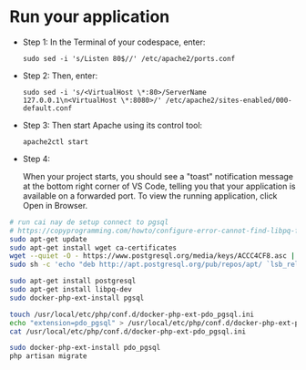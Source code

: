 
# Run your application
- Step 1: In the Terminal of your codespace, enter:

  ```
  sudo sed -i 's/Listen 80$//' /etc/apache2/ports.conf
  ```
- Step 2: Then, enter:
  
  ```
  sudo sed -i 's/<VirtualHost \*:80>/ServerName 127.0.0.1\n<VirtualHost \*:8080>/' /etc/apache2/sites-enabled/000-default.conf
  ```
- Step 3: Then start Apache using its control tool:
  
  ```
  apache2ctl start
  ```
- Step 4:
  
  When your project starts, you should see a "toast" notification message at the bottom right corner of VS Code, telling you that your application is available on a forwarded port.
  To view the running application, click Open in Browser.

```bash
# run cai nay de setup connect to pgsql
# https://copyprogramming.com/howto/configure-error-cannot-find-libpq-fe-h-please-specify-correct-postgresql-installation-path
sudo apt-get update
sudo apt-get install wget ca-certificates
wget --quiet -O - https://www.postgresql.org/media/keys/ACCC4CF8.asc | sudo apt-key add -
sudo sh -c 'echo "deb http://apt.postgresql.org/pub/repos/apt/ `lsb_release -cs`-pgdg main" >> /etc/apt/sources.list.d/pgdg.list'

sudo apt-get install postgresql
sudo apt-get install libpq-dev
sudo docker-php-ext-install pgsql

touch /usr/local/etc/php/conf.d/docker-php-ext-pdo_pgsql.ini
echo "extension=pdo_pgsql" > /usr/local/etc/php/conf.d/docker-php-ext-pdo_pgsql.ini
cat /usr/local/etc/php/conf.d/docker-php-ext-pdo_pgsql.ini

sudo docker-php-ext-install pdo_pgsql
php artisan migrate
```
